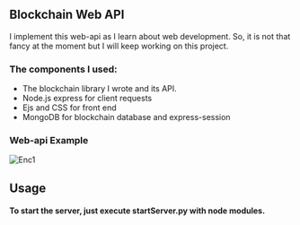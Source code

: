 ## Blockchain Web API

I implement this web-api as I learn about web development. So, it is not that fancy at the moment but I will keep working on this project. 

### The components I used: 
- The blockchain library I wrote and its API.
- Node.js express for client requests
- Ejs and CSS for front end
- MongoDB for blockchain database and express-session

### Web-api Example

![Enc1](https://raw.githubusercontent.com/berkkirtay/blockchain-web-api/main/web-api-photo/example1.PNG)


## Usage
#### To start the server, just execute startServer.py with node modules.


